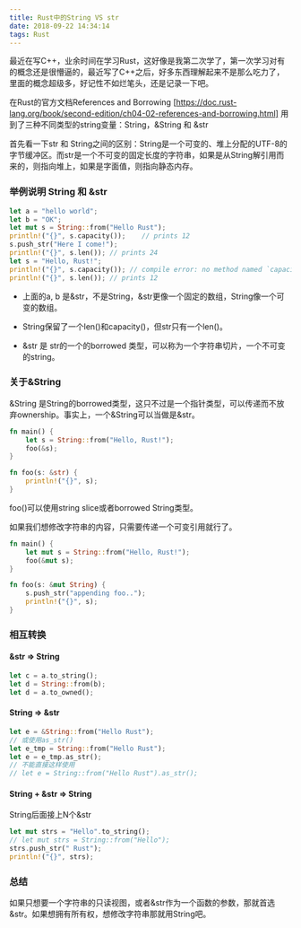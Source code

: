 ```yaml
---
title: Rust中的String VS str
date: 2018-09-22 14:34:14
tags: Rust
---
```


最近在写C++，业余时间在学习Rust，这好像是我第二次学了，第一次学习对有的概念还是很懵逼的，最近写了C++之后，好多东西理解起来不是那么吃力了，里面的概念超级多，好记性不如烂笔头，还是记录一下吧。


在Rust的官方文档References and Borrowing [https://doc.rust-lang.org/book/second-edition/ch04-02-references-and-borrowing.html] 用到了三种不同类型的string变量：String，&String 和 &str


首先看一下str 和 String之间的区别：String是一个可变的、堆上分配的UTF-8的字节缓冲区。而str是一个不可变的固定长度的字符串，如果是从String解引用而来的，则指向堆上，如果是字面值，则指向静态内存。

### 举例说明 String 和 &str


```rust
let a = "hello world";
let b = "OK";
let mut s = String::from("Hello Rust");
println!("{}", s.capacity());    // prints 12
s.push_str("Here I come!");
println!("{}", s.len()); // prints 24
let s = "Hello, Rust!";
println!("{}", s.capacity()); // compile error: no method named `capacity` found for type `&str`
println!("{}", s.len()); // prints 12
```


* 上面的a, b 是&str，不是String，&str更像一个固定的数组，String像一个可变的数组。

* String保留了一个len()和capacity()，但str只有一个len()。

* &str 是 str的一个的borrowed 类型，可以称为一个字符串切片，一个不可变的string。



### 关于&String

&String 是String的borrowed类型，这只不过是一个指针类型，可以传递而不放弃ownership。事实上，一个&String可以当做是&str。
```rust 
fn main() {
    let s = String::from("Hello, Rust!");
    foo(&s);
}

fn foo(s: &str) {
    println!("{}", s);
}
```


foo()可以使用string slice或者borrowed String类型。

如果我们想修改字符串的内容，只需要传递一个可变引用就行了。
```rust 
fn main() {
    let mut s = String::from("Hello, Rust!");
    foo(&mut s);
}

fn foo(s: &mut String) {
    s.push_str("appending foo..");
    println!("{}", s);
}
```



### 相互转换


#### &str => String
```rust 
let c = a.to_string();
let d = String::from(b);
let d = a.to_owned();
```

#### String => &str
```rust 
let e = &String::from("Hello Rust");
// 或使用as_str()
let e_tmp = String::from("Hello Rust");
let e = e_tmp.as_str();
// 不能直接这样使用 
// let e = String::from("Hello Rust").as_str();

```

#### String + &str => String 

String后面接上N个&str
```rust 
let mut strs = "Hello".to_string();
// let mut strs = String::from("Hello");
strs.push_str(" Rust");
println!("{}", strs);

```

### 总结

如果只想要一个字符串的只读视图，或者&str作为一个函数的参数，那就首选&str。如果想拥有所有权，想修改字符串那就用String吧。




